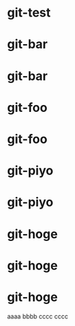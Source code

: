 # git-test
# git-bar
# git-bar
# git-foo
# git-foo
# git-piyo
# git-piyo
# git-hoge
# git-hoge
# git-hoge
aaaa
bbbb
cccc
cccc

